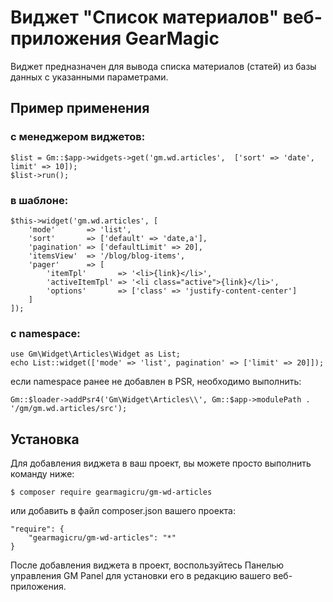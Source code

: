 # Виджет "Список материалов" веб-приложения GearMagic

Виджет предназначен для вывода списка материалов (статей) из базы данных с указанными параметрами.

## Пример применения
### с менеджером виджетов:
```
$list = Gm::$app->widgets->get('gm.wd.articles',  ['sort' => 'date', limit' => 10]);
$list->run();
```
### в шаблоне:
```
$this->widget('gm.wd.articles', [
    'mode'       => 'list',
    'sort'       => ['default' => 'date,a'],
    'pagination' => ['defaultLimit' => 20],
    'itemsView'  => '/blog/blog-items',
    'pager'      => [
        'itemTpl'       => '<li>{link}</li>',
        'activeItemTpl' => '<li class="active">{link}</li>',
        'options'       => ['class' => 'justify-content-center']
    ]
]);
```
### с namespace:
```
use Gm\Widget\Articles\Widget as List;
echo List::widget(['mode' => 'list', pagination' => ['limit' => 20]]);
```
если namespace ранее не добавлен в PSR, необходимо выполнить:
```
Gm::$loader->addPsr4('Gm\Widget\Articles\\', Gm::$app->modulePath . '/gm/gm.wd.articles/src');
```

## Установка

Для добавления виджета в ваш проект, вы можете просто выполнить команду ниже:

```
$ composer require gearmagicru/gm-wd-articles
```

или добавить в файл composer.json вашего проекта:
```
"require": {
    "gearmagicru/gm-wd-articles": "*"
}
```

После добавления виджета в проект, воспользуйтесь Панелью управления GM Panel для установки его в редакцию вашего веб-приложения.
